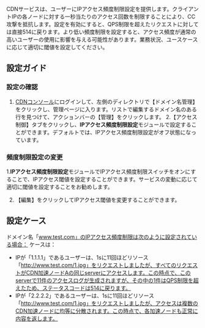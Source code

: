 CDNサービスは、ユーザーにIPアクセス頻度制限設定を提供します。クライアントIPの各ノードに対する一秒当たりのアクセス回数を制限することにより、CC攻撃を抵抗します。設定を有効にすると、QPS制限を超えたリクエストに対しては直接514に戻ります。より低い頻度制限を設定すると、アクセス頻度が通常の高いユーザーの使用に影響を与える可能性があります。業務状況、ユースケースに応じて適切に閾値を設定してください。

## 設定ガイド

### 設定の確認
1. [CDNコンソール](https://console.cloud.tencent.com/cdn)にログインして、左側のディレクトリで【ドメイン名管理】をクリックし、管理ページに入ります。リストで編集するドメイン名のある行を見つけて、アクションバーの【管理】をクリックします。
2.【アクセス制御】タブをクリックし、**IPアクセス頻度制限設定**モジュールで設定することができます。デフォルトでは、IPアクセス頻度制限設定がオフ状態になっています。

### 頻度制限設定の変更
1.**IPアクセス頻度制限設定**モジュールでIPアクセス頻度制限スイッチをオンにすることで、IPアクセス閾値を設定することができます。サービスの変動に応じて適切に閾値を設定することをお勧めします。

2. 【編集】をクリックしてIPアクセス閾値を変更することができます。

## 設定ケース
ドメイン名「www.test.com」のIPアクセス頻度制限は次のように設定されている場合：
ケースは：

- IPが「1.1.1.1」であるユーザーは、1sに11回ほどリソース「http://www.test.com/1.jpg」をリクエストしましたが、すべてのリクエストがCDN加速ノードAの同じserverにアクセスします。この時点で、このserverで11件のアクセスログが生成されますが、その中の1件はQPS制限を超えたため、ステータスコードは514に戻ります。
- IPが「2.2.2.2」であるユーザーは、1sに11回ほどリソース「http://www.test.com/1.jpg」をリクエストしましたが、アクセスは複数のCDN加速ノードに均等に分散されます。この時点で、各加速ノードも正常に内容を返します。
